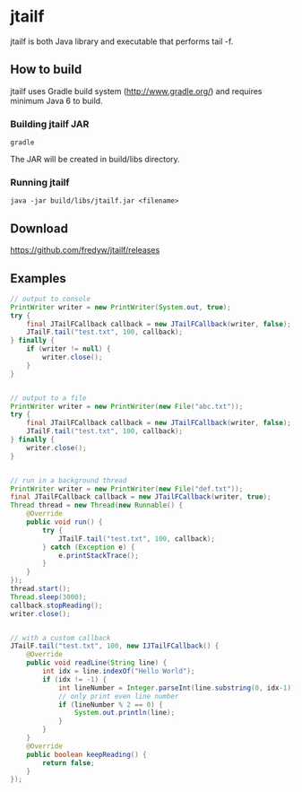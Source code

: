 jtailf
======

jtailf is both Java library and executable that performs tail -f.

How to build
------------
jtailf uses Gradle build system (http://www.gradle.org/) and requires minimum Java 6 to build.

### Building jtailf JAR ###
    gradle
The JAR will be created in build/libs directory.

### Running jtailf ###
    java -jar build/libs/jtailf.jar <filename>

Download
--------
https://github.com/fredyw/jtailf/releases

Examples
--------
```java
// output to console
PrintWriter writer = new PrintWriter(System.out, true);
try {
    final JTailFCallback callback = new JTailFCallback(writer, false);
    JTailF.tail("test.txt", 100, callback);
} finally {
    if (writer != null) {
        writer.close();
    }
}


// output to a file
PrintWriter writer = new PrintWriter(new File("abc.txt"));
try {
    final JTailFCallback callback = new JTailFCallback(writer, false);
    JTailF.tail("test.txt", 100, callback);
} finally {
    writer.close();
}


// run in a background thread
PrintWriter writer = new PrintWriter(new File("def.txt"));
final JTailFCallback callback = new JTailFCallback(writer, true);
Thread thread = new Thread(new Runnable() {
    @Override
    public void run() {
        try {
            JTailF.tail("test.txt", 100, callback);
        } catch (Exception e) {
            e.printStackTrace();
        }
    }
});
thread.start();
Thread.sleep(3000);
callback.stopReading();
writer.close();


// with a custom callback
JTailF.tail("test.txt", 100, new IJTailFCallback() {
    @Override
    public void readLine(String line) {
        int idx = line.indexOf("Hello World");
        if (idx != -1) {
            int lineNumber = Integer.parseInt(line.substring(0, idx-1));
            // only print even line number
            if (lineNumber % 2 == 0) {
                System.out.println(line);
            }
        }
    }
    @Override
    public boolean keepReading() {
        return false;
    }
});
```
